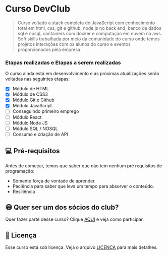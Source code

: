 # Curso DevClub

> Curso voltado a stack completa do JavaScript com conhecimento total em html, css, git e github, node js no back end, banco de dados sql e nosql, containers com docker e computação em nuvem na aws.
Soft skills trabalhada por meio da comunidade do curso onde temos projetos interações com os alunos do curso e eventos proporcionados pela empresa. 

### Etapas realizadas e Etapas a serem realizadas

O curso ainda está em desenvolvimento e as próximas atualizações serão voltadas nas seguintes etapas:

- [x] Módulo de HTML
- [x] Módulo de CSS3
- [x] Módulo Git e Github
- [x] Módulo JavaScript
- [ ] Conseguindo primeiro emprego
- [ ] Módulo React
- [ ] Módulo Node JS
- [ ] Módulo SQL / NOSQL
- [ ] Consumo e criação de API

## 💻 Pré-requisitos

Antes de começar, temos que saber que não tem nenhum pré requisitos de programação:
* Somente força de vontade de aprender.
* Paciência para saber que leva um tempo para absorver o conteúdo.
* Resiliência

## 😄 Quer ser um dos sócios do club?<br>

Quer fazer parte desse curso? Clique [AQUI](https://rodolfomori.com.br/codeclub/) e veja como participar.

## 📝 Licença

Esse curso está sob licença. Veja o arquivo [LICENÇA](LICENSE.md) para mais detalhes.
